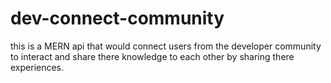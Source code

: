 # dev-connect-community
this is a MERN api that would connect users from the developer community to interact and share there knowledge to each other by sharing
there experiences.
